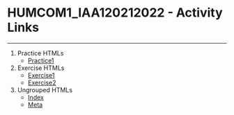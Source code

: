 # HUMCOM1_IAA120212022 - Activity Links
***
1. Practice HTMLs
    * [Practice1](https://jimmycaticatii.github.io/HUMCOM1_IAA120212022/Practice1.html "My Webpage Title")
2. Exercise HTMLs
    * [Exercise1](https://jimmycaticatii.github.io/HUMCOM1_IAA120212022/Exercise1.html "Exercise 1")
    * [Exercise2](https://jimmycaticatii.github.io/HUMCOM1_IAA120212022/Exercise2.html "Jimmy Caticat II - Resume")
3. Ungrouped HTMLs
    * [Index](https://jimmycaticatii.github.io/HUMCOM1_IAA120212022/Index.html "Setting Up My Website")
    * [Meta]("https://jimmycaticatii.github.io/HUMCOM1_IAA120212022/Meta.html)